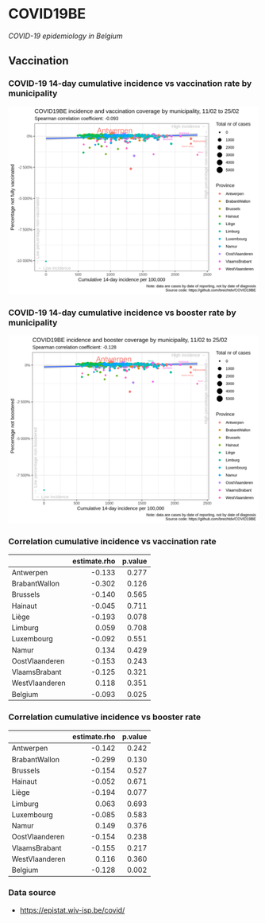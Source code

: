 
# COVID19BE

*COVID-19 epidemiology in Belgium*

## Vaccination

### COVID-19 14-day cumulative incidence vs vaccination rate by municipality

![](covid19be-vaccination.png)

### COVID-19 14-day cumulative incidence vs booster rate by municipality

![](covid19be-vaccination-booster.png)

### Correlation cumulative incidence vs vaccination rate

|                | estimate.rho | p.value |
| :------------- | -----------: | ------: |
| Antwerpen      |      \-0.133 |   0.277 |
| BrabantWallon  |      \-0.302 |   0.126 |
| Brussels       |      \-0.140 |   0.565 |
| Hainaut        |      \-0.045 |   0.711 |
| Liège          |      \-0.193 |   0.078 |
| Limburg        |        0.059 |   0.708 |
| Luxembourg     |      \-0.092 |   0.551 |
| Namur          |        0.134 |   0.429 |
| OostVlaanderen |      \-0.153 |   0.243 |
| VlaamsBrabant  |      \-0.125 |   0.321 |
| WestVlaanderen |        0.118 |   0.351 |
| Belgium        |      \-0.093 |   0.025 |

### Correlation cumulative incidence vs booster rate

|                | estimate.rho | p.value |
| :------------- | -----------: | ------: |
| Antwerpen      |      \-0.142 |   0.242 |
| BrabantWallon  |      \-0.299 |   0.130 |
| Brussels       |      \-0.154 |   0.527 |
| Hainaut        |      \-0.052 |   0.671 |
| Liège          |      \-0.194 |   0.077 |
| Limburg        |        0.063 |   0.693 |
| Luxembourg     |      \-0.085 |   0.583 |
| Namur          |        0.149 |   0.376 |
| OostVlaanderen |      \-0.154 |   0.238 |
| VlaamsBrabant  |      \-0.155 |   0.217 |
| WestVlaanderen |        0.116 |   0.360 |
| Belgium        |      \-0.128 |   0.002 |

### Data source

  - <https://epistat.wiv-isp.be/covid/>
